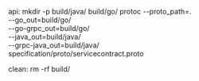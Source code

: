 api:
	mkdir -p build/java/ build/go/
	protoc --proto_path=. \
 	       --go_out=build/go/ \
 	       --go-grpc_out=build/go/ \
 	       --java_out=build/java/ \
	       --grpc-java_out=build/java/ \
	       specification/proto/servicecontract.proto

clean:
	rm -rf build/
